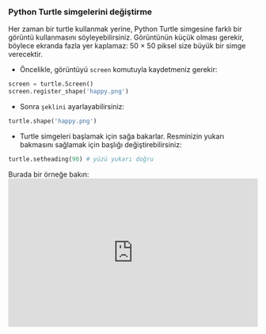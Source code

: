 ### Python Turtle simgelerini değiştirme

Her zaman bir turtle kullanmak yerine, Python Turtle simgesine farklı bir görüntü kullanmasını söyleyebilirsiniz. Görüntünün küçük olması gerekir, böylece ekranda fazla yer kaplamaz: 50 × 50 piksel size büyük bir simge verecektir.

+ Öncelikle, görüntüyü `screen` komutuyla kaydetmeniz gerekir:

```python
screen = turtle.Screen()
screen.register_shape('happy.png') 
```

+ Sonra `şeklini` ayarlayabilirsiniz:

```python
turtle.shape('happy.png')
```

+ Turtle simgeleri başlamak için sağa bakarlar. Resminizin yukarı bakmasını sağlamak için başlığı değiştirebilirsiniz:

```python
turtle.setheading(90) # yüzü yukarı doğru
```

Burada bir örneğe bakın: <iframe src="https://trinket.io/embed/python/5f68ef3fd7?start=result" width="100%" height="300" frameborder="0" marginwidth="0" marginheight="0" allowfullscreen mark="crwd-mark"></iframe>